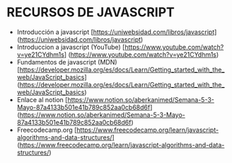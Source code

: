 # RECURSOS DE JAVASCRIPT
- Introducción a javascript [https://uniwebsidad.com/libros/javascript] (https://uniwebsidad.com/libros/javascript)
- Introduccion a javascript (YouTube) [https://www.youtube.com/watch?v=ye21CYdhm1s] (https://www.youtube.com/watch?v=ye21CYdhm1s)
- Fundamentos de javascript (MDN) [https://developer.mozilla.org/es/docs/Learn/Getting_started_with_the_web/JavaScript_basics] (https://developer.mozilla.org/es/docs/Learn/Getting_started_with_the_web/JavaScript_basics)
- Enlace al notion [https://www.notion.so/aberkanimed/Semana-5-3-Mayo-87a4133b501e41b789c852aa0cb68d6f] (https://www.notion.so/aberkanimed/Semana-5-3-Mayo-87a4133b501e41b789c852aa0cb68d6f)
- Freecodecamp.org [https://www.freecodecamp.org/learn/javascript-algorithms-and-data-structures/] (https://www.freecodecamp.org/learn/javascript-algorithms-and-data-structures/)